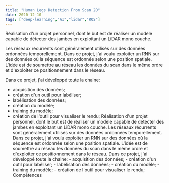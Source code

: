 ```yaml
---
title: "Human Legs Detection From Scan 2D"
date: 2020-12-10
tags: ["deep-learning","AI","lidar","ROS"]
---
```


Réalisation d'un projet personnel, dont le but est de réaliser un modèle capable de détecter des jambes en exploitant un LiDAR mono couche.

Les réseaux récurrents sont généralement utilisés sur des données ordonnées temporellement. Dans ce projet, j'ai voulu exploiter un RNN sur des données où la séquence est ordonnée selon une position spatiale.
L'idée est de soumettre au réseau les données du scan dans le même ordre et d'exploiter ce positionnement dans le réseau.

Dans ce projet, j'ai développé toute la chaine:

- acquisition des données;
- création d'un outil pour labéliser;
- labélisation des données;
- création du modèle;
- training du modèle;
- création de l'outil pour visualiser le rendu;
Réalisation d'un projet personnel, dont le but est de réaliser un modèle capable de détecter des jambes en exploitant un LiDAR mono couche. Les réseaux récurrents sont généralement utilisés sur des données ordonnées temporellement. Dans ce projet, j'ai voulu exploiter un RNN sur des données où la séquence est ordonnée selon une position spatiale. L'idée est de soumettre au réseau les données du scan dans le même ordre et d'exploiter ce positionnement dans le réseau. Dans ce projet, j'ai développé toute la chaine: - acquisition des données; - création d'un outil pour labéliser; - labélisation des données; - création du modèle; - training du modèle; - création de l'outil pour visualiser le rendu;
Compétences